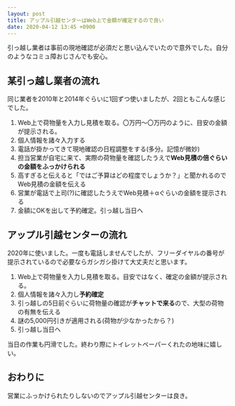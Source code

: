 ```yaml
---
layout: post
title: アップル引越センターはWeb上で金額が確定するので良い
date: 2020-04-12 13:45 +0900
---
```

引っ越し業者は事前の現地確認が必須だと思い込んでいたので意外でした。自分のようなコミュ障おじさんでも安心。

某引っ越し業者の流れ
--------------------------------
同じ業者を2010年と2014年ぐらいに1回ずつ使いましたが、2回ともこんな感じでした。

1. Web上で荷物量を入力し見積を取る。〇万円～〇万円のように、目安の金額が提示される。
1. 個人情報を諸々入力する
1. 電話が掛かってきて現地確認の日程調整をする(多分。記憶が微妙)
1. 担当営業が自宅に来て、実際の荷物量を確認したうえで**Web見積の倍ぐらいの金額をふっかけられる**
1. 高すぎると伝えると「ではご予算はどの程度でしょうか？」と聞かれるのでWeb見積の金額を伝える
1. 営業が電話で上司(?)に確認したうえでWeb見積＋αぐらいの金額を提示される
1. 金額にOKを出して予約確定。引っ越し当日へ

アップル引越センターの流れ
--------------------------------
2020年に使いました。一度も電話しませんでしたが、フリーダイヤルの番号が提示されているので必要ならガシガシ掛けて大丈夫だと思います。

1. Web上で荷物量を入力し見積を取る。目安ではなく、確定の金額が提示される。
1. 個人情報を諸々入力し**予約確定**
1. 引っ越しの5日前ぐらいに荷物量の確認が**チャットで来る**ので、大型の荷物の有無を伝える
1. 謎の5,000円引きが適用される(荷物が少なかったから？)
1. 引っ越し当日へ

当日の作業も円滑でした。終わり際にトイレットペーパーくれたの地味に嬉しい。

おわりに
--------------------------------
営業にふっかけられたりしないのでアップル引越センターは良き。
